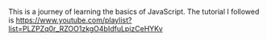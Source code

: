 This is a journey of learning the basics of JavaScript. The tutorial I followed is https://www.youtube.com/playlist?list=PLZPZq0r_RZOO1zkgO4bIdfuLpizCeHYKv
